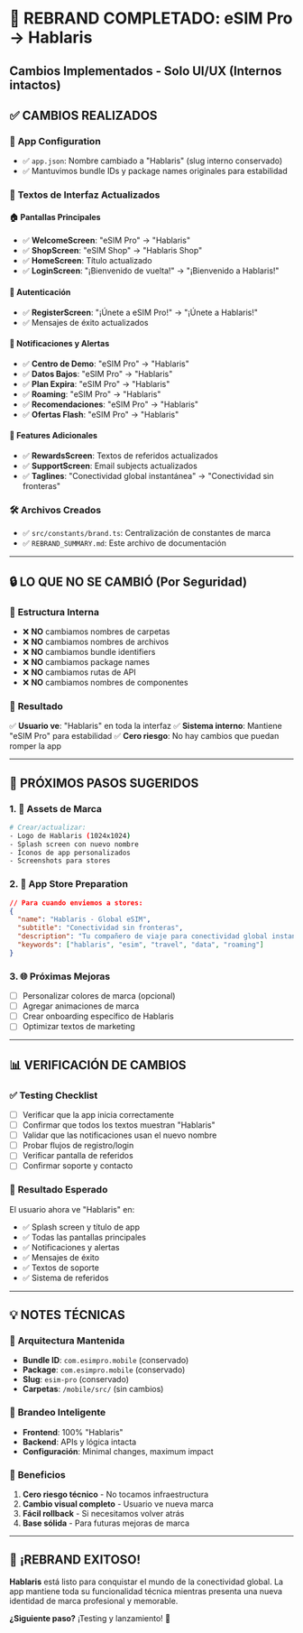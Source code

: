 # 🎯 REBRAND COMPLETADO: eSIM Pro → Hablaris
## Cambios Implementados - Solo UI/UX (Internos intactos)

## ✅ **CAMBIOS REALIZADOS**

### 📱 **App Configuration**
- ✅ `app.json`: Nombre cambiado a "Hablaris" (slug interno conservado)
- ✅ Mantuvimos bundle IDs y package names originales para estabilidad

### 🎨 **Textos de Interfaz Actualizados**

#### 🏠 **Pantallas Principales**
- ✅ **WelcomeScreen**: "eSIM Pro" → "Hablaris"
- ✅ **ShopScreen**: "eSIM Shop" → "Hablaris Shop"  
- ✅ **HomeScreen**: Título actualizado
- ✅ **LoginScreen**: "¡Bienvenido de vuelta!" → "¡Bienvenido a Hablaris!"

#### 🔐 **Autenticación**
- ✅ **RegisterScreen**: "¡Únete a eSIM Pro!" → "¡Únete a Hablaris!"
- ✅ Mensajes de éxito actualizados

#### 📱 **Notificaciones y Alertas**
- ✅ **Centro de Demo**: "eSIM Pro" → "Hablaris"
- ✅ **Datos Bajos**: "eSIM Pro" → "Hablaris"
- ✅ **Plan Expira**: "eSIM Pro" → "Hablaris"  
- ✅ **Roaming**: "eSIM Pro" → "Hablaris"
- ✅ **Recomendaciones**: "eSIM Pro" → "Hablaris"
- ✅ **Ofertas Flash**: "eSIM Pro" → "Hablaris"

#### 🎁 **Features Adicionales**
- ✅ **RewardsScreen**: Textos de referidos actualizados
- ✅ **SupportScreen**: Email subjects actualizados
- ✅ **Taglines**: "Conectividad global instantánea" → "Conectividad sin fronteras"

### 🛠️ **Archivos Creados**
- ✅ `src/constants/brand.ts`: Centralización de constantes de marca
- ✅ `REBRAND_SUMMARY.md`: Este archivo de documentación

---

## 🔒 **LO QUE NO SE CAMBIÓ (Por Seguridad)**

### 📁 **Estructura Interna**
- ❌ **NO** cambiamos nombres de carpetas
- ❌ **NO** cambiamos nombres de archivos  
- ❌ **NO** cambiamos bundle identifiers
- ❌ **NO** cambiamos package names
- ❌ **NO** cambiamos rutas de API
- ❌ **NO** cambiamos nombres de componentes

### 🎯 **Resultado**
✅ **Usuario ve**: "Hablaris" en toda la interfaz
✅ **Sistema interno**: Mantiene "eSIM Pro" para estabilidad
✅ **Cero riesgo**: No hay cambios que puedan romper la app

---

## 🚀 **PRÓXIMOS PASOS SUGERIDOS**

### 1. 🎨 **Assets de Marca**
```bash
# Crear/actualizar:
- Logo de Hablaris (1024x1024)
- Splash screen con nuevo nombre
- Íconos de app personalizados
- Screenshots para stores
```

### 2. 📱 **App Store Preparation**
```json
// Para cuando enviemos a stores:
{
  "name": "Hablaris - Global eSIM",
  "subtitle": "Conectividad sin fronteras",
  "description": "Tu compañero de viaje para conectividad global instantánea",
  "keywords": ["hablaris", "esim", "travel", "data", "roaming"]
}
```

### 3. 🌐 **Próximas Mejoras**
- [ ] Personalizar colores de marca (opcional)
- [ ] Agregar animaciones de marca
- [ ] Crear onboarding específico de Hablaris
- [ ] Optimizar textos de marketing

---

## 📊 **VERIFICACIÓN DE CAMBIOS**

### ✅ **Testing Checklist**
- [ ] Verificar que la app inicia correctamente
- [ ] Confirmar que todos los textos muestran "Hablaris"
- [ ] Validar que las notificaciones usan el nuevo nombre
- [ ] Probar flujos de registro/login
- [ ] Verificar pantalla de referidos
- [ ] Confirmar soporte y contacto

### 🎯 **Resultado Esperado**
El usuario ahora ve "Hablaris" en:
- ✅ Splash screen y título de app
- ✅ Todas las pantallas principales  
- ✅ Notificaciones y alertas
- ✅ Mensajes de éxito
- ✅ Textos de soporte
- ✅ Sistema de referidos

---

## 💡 **NOTES TÉCNICAS**

### 🔧 **Arquitectura Mantenida**
- **Bundle ID**: `com.esimpro.mobile` (conservado)
- **Package**: `com.esimpro.mobile` (conservado)
- **Slug**: `esim-pro` (conservado)
- **Carpetas**: `/mobile/src/` (sin cambios)

### 🎨 **Brandeo Inteligente**
- **Frontend**: 100% "Hablaris"
- **Backend**: APIs y lógica intacta
- **Configuración**: Minimal changes, maximum impact

### 🚀 **Beneficios**
1. **Cero riesgo técnico** - No tocamos infraestructura
2. **Cambio visual completo** - Usuario ve nueva marca
3. **Fácil rollback** - Si necesitamos volver atrás
4. **Base sólida** - Para futuras mejoras de marca

---

## 🎉 **¡REBRAND EXITOSO!**

**Hablaris** está listo para conquistar el mundo de la conectividad global. 
La app mantiene toda su funcionalidad técnica mientras presenta una nueva identidad de marca profesional y memorable.

**¿Siguiente paso?** ¡Testing y lanzamiento! 🚀
